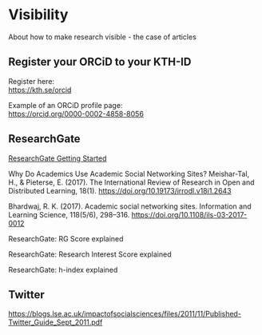 # Visibility
 About how to make research visible - the case of articles

## Register your ORCiD to your KTH-ID

Register here:     
https://kth.se/orcid

Example of an ORCiD profile page:      
https://orcid.org/0000-0002-4858-8056

## ResearchGate

[ResearchGate Getting Started](https://explore.researchgate.net/display/support/Getting+started)     

Why Do Academics Use Academic Social Networking Sites?  Meishar-Tal, H., & Pieterse, E. (2017). The International Review of Research in Open and Distributed Learning, 18(1). https://doi.org/10.19173/irrodl.v18i1.2643

Bhardwaj, R. K. (2017). Academic social networking sites. Information and Learning Science, 118(5/6), 298–316. https://doi.org/10.1108/ils-03-2017-0012

ResearchGate: RG Score explained

ResearchGate: Research Interest Score explained

ResearchGate: h-index explained


## Twitter     

https://blogs.lse.ac.uk/impactofsocialsciences/files/2011/11/Published-Twitter_Guide_Sept_2011.pdf



##



##




